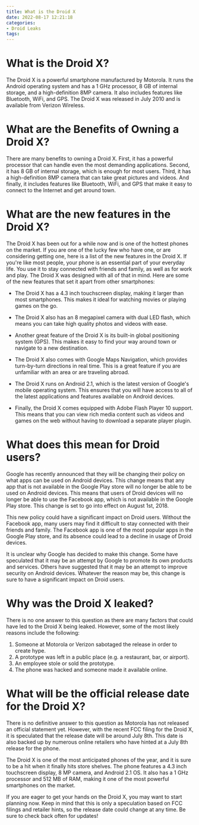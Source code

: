 ```yaml
---
title: What is the Droid X
date: 2022-08-17 12:21:18
categories:
- Droid Leaks
tags:
---
```



#  What is the Droid X?

The Droid X is a powerful smartphone manufactured by Motorola. It runs the Android operating system and has a 1 GHz processor, 8 GB of internal storage, and a high-definition 8MP camera. It also includes features like Bluetooth, WiFi, and GPS. The Droid X was released in July 2010 and is available from Verizon Wireless.

#  What are the Benefits of Owning a Droid X?

There are many benefits to owning a Droid X. First, it has a powerful processor that can handle even the most demanding applications. Second, it has 8 GB of internal storage, which is enough for most users. Third, it has a high-definition 8MP camera that can take great pictures and videos. And finally, it includes features like Bluetooth, WiFi, and GPS that make it easy to connect to the Internet and get around town.

#  What are the new features in the Droid X?
The Droid X has been out for a while now and is one of the hottest phones on the market. If you are one of the lucky few who have one, or are considering getting one, here is a list of the new features in the Droid X.
If you're like most people, your phone is an essential part of your everyday life. You use it to stay connected with friends and family, as well as for work and play. The Droid X was designed with all of that in mind. Here are some of the new features that set it apart from other smartphones:

* The Droid X has a 4.3 inch touchscreen display, making it larger than most smartphones. This makes it ideal for watching movies or playing games on the go.

* The Droid X also has an 8 megapixel camera with dual LED flash, which means you can take high quality photos and videos with ease.

* Another great feature of the Droid X is its built-in global positioning system (GPS). This makes it easy to find your way around town or navigate to a new destination.

* The Droid X also comes with Google Maps Navigation, which provides turn-by-turn directions in real time. This is a great feature if you are unfamiliar with an area or are traveling abroad.

* The Droid X runs on Android 2.1, which is the latest version of Google's mobile operating system. This ensures that you will have access to all of the latest applications and features available on Android devices.

* Finally, the Droid X comes equipped with Adobe Flash Player 10 support. This means that you can view rich media content such as videos and games on the web without having to download a separate player plugin.

#  What does this mean for Droid users?

Google has recently announced that they will be changing their policy on what apps can be used on Android devices. This change means that any app that is not available in the Google Play store will no longer be able to be used on Android devices. This means that users of Droid devices will no longer be able to use the Facebook app, which is not available in the Google Play store. This change is set to go into effect on August 1st, 2018.

This new policy could have a significant impact on Droid users. Without the Facebook app, many users may find it difficult to stay connected with their friends and family. The Facebook app is one of the most popular apps in the Google Play store, and its absence could lead to a decline in usage of Droid devices.

It is unclear why Google has decided to make this change. Some have speculated that it may be an attempt by Google to promote its own products and services. Others have suggested that it may be an attempt to improve security on Android devices. Whatever the reason may be, this change is sure to have a significant impact on Droid users.

#  Why was the Droid X leaked?

There is no one answer to this question as there are many factors that could have led to the Droid X being leaked. However, some of the most likely reasons include the following:

1) Someone at Motorola or Verizon sabotaged the release in order to create hype.
2) A prototype was left in a public place (e.g. a restaurant, bar, or airport).
3) An employee stole or sold the prototype.
4) The phone was hacked and someone made it available online.

#  What will be the official release date for the Droid X?

There is no definitive answer to this question as Motorola has not released an official statement yet. However, with the recent FCC filing for the Droid X, it is speculated that the release date will be around July 8th. This date is also backed up by numerous online retailers who have hinted at a July 8th release for the phone.

The Droid X is one of the most anticipated phones of the year, and it is sure to be a hit when it finally hits store shelves. The phone features a 4.3 inch touchscreen display, 8 MP camera, and Android 2.1 OS. It also has a 1 GHz processor and 512 MB of RAM, making it one of the most powerful smartphones on the market.

If you are eager to get your hands on the Droid X, you may want to start planning now. Keep in mind that this is only a speculation based on FCC filings and retailer hints, so the release date could change at any time. Be sure to check back often for updates!